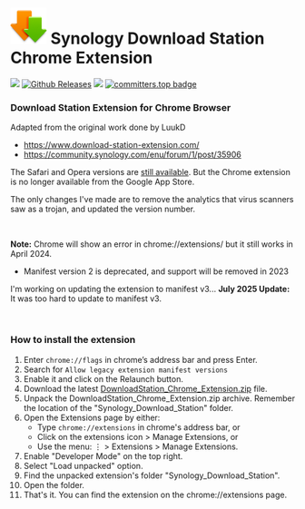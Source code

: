 <h1><img src="images/Icon-128.png" alt="" style="width: 64px; height: 64px;" /> Synology Download Station Chrome Extension</h1>


<a href="https://github.com/007revad/Synology_Download_Station_Chrome_Extension/releases"><img src="https://img.shields.io/github/release/007revad/Synology_HDD_db.svg"></a>
[![Github Releases](https://img.shields.io/github/downloads/007revad/synology_download_station_chrome_Extension/total.svg)](https://github.com/007revad/Synology_Download_Station_Chrome_Extension/releases)
<a href="https://hits.seeyoufarm.com"><img src="https://hits.seeyoufarm.com/api/count/incr/badge.svg?url=https%3A%2F%2Fgithub.com%2F007revad%2FSynology_Download_Station_Chrome_Extension&count_bg=%2379C83D&title_bg=%23555555&icon=&icon_color=%23E7E7E7&title=views&edge_flat=false"/></a>
[![committers.top badge](https://user-badge.committers.top/australia/007revad.svg)](https://user-badge.committers.top/australia/007revad)


### Download Station Extension for Chrome Browser

Adapted from the original work done by LuukD
- https://www.download-station-extension.com/
- https://community.synology.com/enu/forum/1/post/35906

The Safari and Opera versions are [still available](https://www.download-station-extension.com/). But the Chrome extension is no longer available from the Google App Store.

The only changes I've made are to remove the analytics that virus scanners saw as a trojan, and updated the version number. 

<br>

**Note:** Chrome will show an error in chrome://extensions/ but it still works in April 2024.
- Manifest version 2 is deprecated, and support will be removed in 2023

I'm working on updating the extension to manifest v3... **July 2025 Update:** It was too hard to update to manifest v3.

<br>

### How to install the extension
1. Enter `chrome://flags` in chrome’s address bar and press Enter.
2. Search for `Allow legacy extension manifest versions`
3. Enable it and click on the Relaunch button.
4. Download the latest [DownloadStation_Chrome_Extension.zip](https://github.com/007revad/Synology_Download_Station_Chrome_Extension/releases) file.
5. Unpack the DownloadStation_Chrome_Extension.zip archive. Remember the location of the "Synology_Download_Station" folder.
6. Open the Extensions page by either:
    - Type `chrome://extensions` in chrome's address bar, or
    - Click on the extensions icon > Manage Extensions, or
    - Use the menu: ⋮ > Extensions > Manage Extensions.
7. Enable "Developer Mode" on the top right.
8. Select "Load unpacked" option.
9. Find the unpacked extension's folder "Synology_Download_Station".
10. Open the folder.
11. That's it. You can find the extension on the chrome://extensions page.

